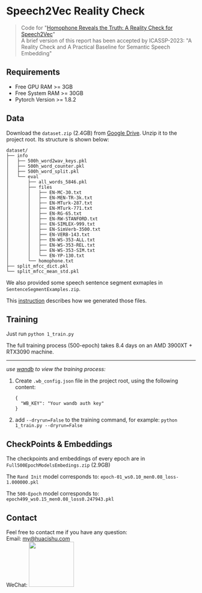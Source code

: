 # Speech2Vec Reality Check

> Code for "[Homophone Reveals the Truth: A Reality Check for Speech2Vec](https://arxiv.org/abs/2209.10791)"  
> A brief version of this report has been accepted by ICASSP-2023: "A Reality Check and A Practical Baseline for Semantic Speech Embedding"
## Requirements

- Free GPU RAM >= 3GB
- Free System RAM >= 30GB
- Pytorch Version >= 1.8.2

## Data

Download the `dataset.zip` (2.4GB) from [Google Drive](https://drive.google.com/drive/folders/1KSWCSttpPOHVaJXJxuqv7U-GCa1n2wJ4?usp=sharing).
Unzip it to the project root. Its structure is shown below:

```
dataset/
├── info
│   ├── 500h_word2wav_keys.pkl
│   ├── 500h_word_counter.pkl
│   ├── 500h_word_split.pkl
│   └── eval
│       ├── all_words_5846.pkl
│       ├── files
│       │   ├── EN-MC-30.txt
│       │   ├── EN-MEN-TR-3k.txt
│       │   ├── EN-MTurk-287.txt
│       │   ├── EN-MTurk-771.txt
│       │   ├── EN-RG-65.txt
│       │   ├── EN-RW-STANFORD.txt
│       │   ├── EN-SIMLEX-999.txt
│       │   ├── EN-SimVerb-3500.txt
│       │   ├── EN-VERB-143.txt
│       │   ├── EN-WS-353-ALL.txt
│       │   ├── EN-WS-353-REL.txt
│       │   ├── EN-WS-353-SIM.txt
│       │   └── EN-YP-130.txt
│       └── homophone.txt
├── split_mfcc_dict.pkl
└── split_mfcc_mean_std.pkl
```

We also provided some speech sentence segment exmaples in `SentenceSegmentExamples.zip`.

This [instruction](jupyters/01_Instruction.ipynb) describes how we generated those files.

## Training

Just run `python 1_train.py`

The full training process (500-epoch) takes 8.4 days on an AMD 3900XT + RTX3090 machine.

----

*use [wandb](https://wandb.ai) to view the training process:*

1. Create  `.wb_config.json`  file in the project root, using the following content:
   
   ```
   {
     "WB_KEY": "Your wandb auth key"
   }
   ```

2. add `--dryrun=False` to the training command, for example:   `python 1_train.py --dryrun=False`

## CheckPoints & Embeddings

The checkpoints and embeddings of every epoch are in `Full500EpochModelsEmbedings.zip` (2.9GB)

The `Rand Init` model corresponds to: `epoch-01_ws0.10_men0.08_loss-1.000000.pkl`

The `500-Epoch` model corresponds to: `epoch499_ws0.15_men0.08_loss0.247943.pkl`

## Contact
<!-- I would like to see anyone come forward with counterarguments to my report, and **show me the code** to prove Speech2Vec's validity. I'll be very happy to see that I was wrong. -->
Feel free to contact me if you have any question:  
Email:  my@huacishu.com  
WeChat:
<img src="https://cdn.huacishu.com/img/202209240747994.jpeg" title="" alt="" width="120">
